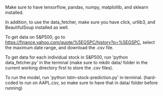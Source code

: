 Make sure to have tensorflow, pandas, numpy, matplotlib, and sklearn installed.

In addition, to use the data_fetcher, make sure you have click, urllib3,
and BeautifulSoup installed as well.

To get data on S&P500, go to https://finance.yahoo.com/quote/%5EGSPC/history?p=%5EGSPC,
select the maximum date range, and download the .csv file.

To get data for each individual stock in S&P500, run 'python data_fetcher.py' in
the terminal (make sure to mkdir data/ folder in the current working directory first
to store the .csv files).

To run the model, run 'python lstm-stock-prediction.py' in terminal. (hard-coded to
run on AAPL.csv, so make sure to have that in data/ folder before running)
